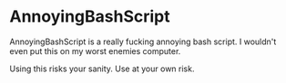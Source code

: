 # AnnoyingBashScript
AnnoyingBashScript is a really fucking annoying bash script. I wouldn't even put this on my worst enemies computer.

Using this risks your sanity. Use at your own risk.
